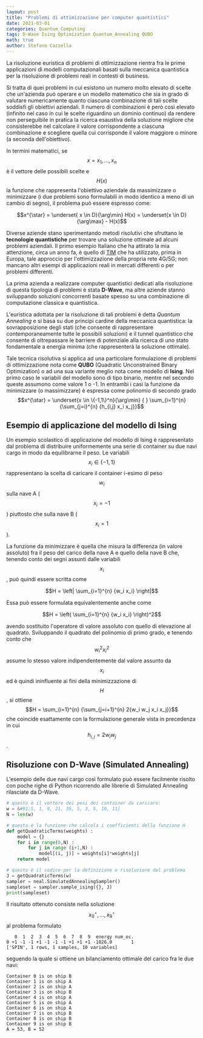 ```yaml
---
layout: post
title: "Problemi di ottimizzazione per computer quantistici"
date: 2021-03-01
categories: Quantum_Computing
tags: D-Wave Ising Optimization Quantum_Annealing QUBO
math: true
author: Stefano Cazzella
---
```

La risoluzione euristica di problemi di ottimizzazione rientra fra le prime applicazioni di modelli computazionali basati sulla meccanica quantistica per la risoluzione di problemi reali in contesti di business.

Si tratta di quei problemi in cui esistono un numero molto elevato di scelte che un'azienda può operare e un modello matematico che sia in grado di valutare numericamente quanto ciascuna combinazione di tali scelte soddisfi gli obiettivi aziendali. Il numero di combinazioni è però così elevato (infinito nel caso in cui le scelte riguardino un dominio continuo) da rendere non perseguibile in pratica la ricerca esaustiva della soluzione migliore che consisterebbe nel calcolare il valore corrispondente a ciascuna combinazione e scegliere quella cui corrisponde il valore maggiore o minore (a seconda dell'obiettivo).

In termini matematici, se $$x = x_1, \dots, x_n$$ è il vettore delle possibili scelte e $$H(x)$$ la funzione che rappresenta l'obiettivo aziendale da massimizzare o minimizzare (i due problemi sono formulabili in modo identico a meno di un cambio di segno), il problema può essere espresso come: 

$$x^{\star} = \underset{ x \in D}{\arg\min} H(x) = \underset{x \in D}{\arg\max} - H(x)$$

Diverse aziende stano sperimentando metodi risolutivi che sfruttano le **tecnologie quantistiche** per trovare una soluzione ottimale ad alcuni problemi aziendali. Il primo esempio Italiano che ha attirato la mia attenzione, circa un anno fa, è quello di [TIM](https://www.techradar.com/news/tim-uses-quantum-computing-to-optimise-4g-5g) che ha utilizzato, prima in Europa, tale approccio per l'ottimizzazione della propria rete 4G/5G; non mancano altri esempi di applicazioni reali in mercati differenti o per problemi differenti.

La prima azienda a realizzare computer quantistici dedicati alla risoluzione di questa tipologia di problemi è stata **D-Wave**, ma altre aziende stanno sviluppando soluzioni concorrenti basate spesso su una combinazione di computazione classica e quantistica.

L'euristica adottata per la risoluzione di tali problemi è detta *Quantum Annealing* e si basa su due principi cardine della meccanica quantistica: la sovrapposizione degli stati (che consente di rappresentare contemporaneamente tutte le possibili soluzioni) e il tunnel quantistico che consente di oltrepassare le barriere di potenziale alla ricerca di uno stato fondamentale a energia minima (che rappresenterà la soluzione ottimale).

Tale tecnica risolutiva si applica ad una particolare formulazione di problemi di ottimizzazione nota come **QUBO** (Quadratic Unconstrained Binary Optimization) o ad una sua variante meglio nota come modello di **Ising**. Nel primo caso le variabili del modello sono di tipo binario, mentre nel secondo queste assumono come valore 1 o -1. In entrambi i casi la funzione da minimizzare (o massimizzare) è espressa come polinomio di secondo grado $$x^{\star} = \underset{x \in \{-1,1\}^n}{\arg\min} { }  \sum_{i=1}^{n} {\sum_{j=i}^{n} {h_{i,j} x_i x_j}}$$

## Esempio di applicazione del modello di Ising ##

Un esempio scolastico di applicazione del modello di Ising è rappresentato dal problema di distribuire uniformemente una serie di container su due navi cargo in modo da equilibrarne il peso. Le variabili $$x_i \in \{-1,1\}$$ rappresentano la scelta di caricare il container i-esimo di peso $$w_i$$ sulla nave A ($$x_i = -1$$) piuttosto che sulla nave B ($$x_i = 1$$). 

La funzione da minimizzare è quella che misura la differenza (in valore assoluto) fra il peso del carico della nave A e quello della nave B che, tenendo conto dei segni assunti dalle variabili $$x_i$$, può quindi essere scritta come

$$H = \left| \sum_{i=1}^{n} {w_i x_i} \right|$$

Essa può essere formulata equivalentemente anche come

$$H = \left( \sum_{i=1}^{n} {w_i x_i} \right)^2$$ 

avendo sostituito l'operatore di valore assoluto con quello di elevazione al quadrato. Sviluppando il quadrato del polinomio di primo grado, e tenendo conto che $$w_i^2 x_i^2$$ assume lo stesso valore indipendentemente dal valore assunto da $$x_i$$ ed è quindi ininfluente ai fini della minimizzazione di $$H$$, si ottiene $$H = \sum_{i=1}^{n} {\sum_{j=i+1}^{n} 2{w_i w_j x_i x_j}}$$ che coincide esattamente con la formulazione generale vista in precedenza in cui $$h_{i,j} = 2 w_i w_j$$.

## Risoluzione con D-Wave (Simulated Annealing) ##

L'esempio delle due navi cargo così formulato può essere facilmente risolto con poche righe di Python ricorrendo alle librerie di Simulated Annealing rilasciate da D-Wave.

```python
# questo è il vettore dei pesi dei container da caricare:
w = &#91;5, 1, 9, 21, 35, 5, 3, 5, 10, 11]
N = len(w)

# questa è la funzione che calcola i coefficienti della funzione H
def getQuadraticTerms(weights) :
    model = {}
    for i in range(0,N) :
        for j in range (i+1,N) :
            model[(i, j)] = weights[i]*weights[j]
    return model

# questo è il codice per la definizione e risoluzione del problema
J = getQuadraticTerms(w)
sampler = neal.SimulatedAnnealingSampler()
sampleset = sampler.sample_ising({}, J)
print(sampleset)
```

Il risultato ottenuto consiste nella soluzione $$x^{\star}_0, \dots, x^{\star}_9$$  al problema formulato

```
   0  1  2  3  4  5  6  7  8  9  energy num_oc.
0 +1 -1 -1 +1 -1 -1 -1 +1 +1 +1 -1026.0       1
['SPIN', 1 rows, 1 samples, 10 variables]
```

seguendo la quale si ottiene un bilanciamento ottimale del carico fra le due navi:

```
Container 0 is on ship B 
Container 1 is on ship A 
Container 2 is on ship A 
Container 3 is on ship B 
Container 4 is on ship A 
Container 5 is on ship A 
Container 6 is on ship A 
Container 7 is on ship B 
Container 8 is on ship B 
Container 9 is on ship B 
A = 53, B = 52
```
